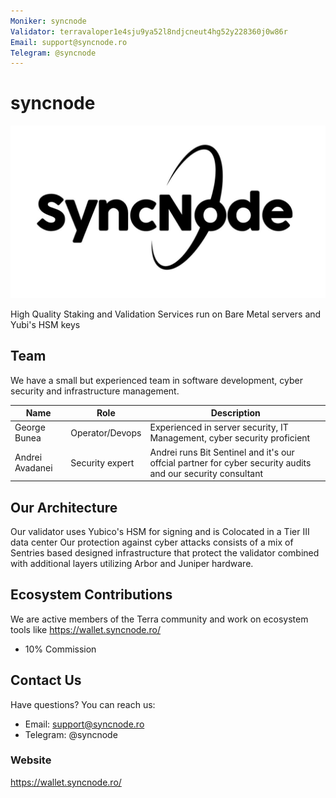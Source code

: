 ```yaml
---
Moniker: syncnode
Validator: terravaloper1e4sju9ya52l8ndjcneut4hg52y228360j0w86r
Email: support@syncnode.ro
Telegram: @syncnode
---
```



# syncnode
![syncnode](https://github.com/syncnode-srl/syncnode/blob/master/logo.jpeg)

High Quality Staking and Validation Services run on Bare Metal servers and Yubi's HSM keys

## Team

We have a small but experienced team in software development, cyber security and infrastructure management.

| Name            | Role                | Description                  |
| --------------- | ------------------- | ---------------------------- |
| George Bunea    | Operator/Devops     | Experienced in server security, IT Management, cyber security proficient
| Andrei Avadanei   | Security expert| Andrei runs Bit Sentinel and it's our offcial partner for cyber security audits and our security consultant|

## Our Architecture

Our validator uses Yubico's HSM for signing and is Colocated in a Tier III data center
Our protection against cyber attacks consists of a mix of Sentries based designed infrastructure that protect the validator combined with additional layers utilizing Arbor and Juniper hardware.

## Ecosystem Contributions

We are active members of the Terra community and work on ecosystem tools like https://wallet.syncnode.ro/

- 10% Commission


## Contact Us

Have questions? You can reach us:

- Email: support@syncnode.ro
- Telegram: @syncnode


### Website

https://wallet.syncnode.ro/
